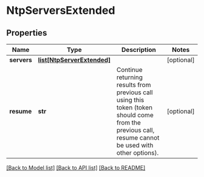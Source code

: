 # NtpServersExtended

## Properties
Name | Type | Description | Notes
------------ | ------------- | ------------- | -------------
**servers** | [**list[NtpServerExtended]**](NtpServerExtended.md) |  | [optional] 
**resume** | **str** | Continue returning results from previous call using this token (token should come from the previous call, resume cannot be used with other options). | [optional] 

[[Back to Model list]](../README.md#documentation-for-models) [[Back to API list]](../README.md#documentation-for-api-endpoints) [[Back to README]](../README.md)


